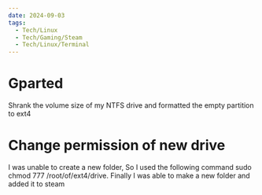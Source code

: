 ```yaml
---
date: 2024-09-03
tags:
  - Tech/Linux
  - Tech/Gaming/Steam
  - Tech/Linux/Terminal
---
```

# Gparted
Shrank the volume size of my NTFS drive and formatted the empty partition to ext4

# Change permission of new drive
I was unable to create a new folder, So I used the following command
sudo chmod 777 /root/of/ext4/drive.
Finally I was able to make a new folder and added it to steam